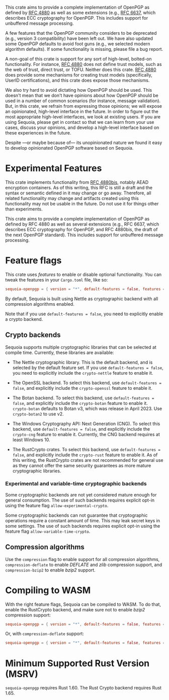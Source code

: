 This crate aims to provide a complete implementation of OpenPGP as
defined by [RFC 4880] as well as some extensions (e.g., [RFC
6637], which describes ECC cryptography for OpenPGP.  This
includes support for unbuffered message processing.

A few features that the OpenPGP community considers to be
deprecated (e.g., version 3 compatibility) have been left out.  We
have also updated some OpenPGP defaults to avoid foot guns (e.g.,
we selected modern algorithm defaults).  If some functionality is
missing, please file a bug report.

A non-goal of this crate is support for any sort of high-level,
bolted-on functionality.  For instance, [RFC 4880] does not define
trust models, such as the web of trust, direct trust, or TOFU.
Neither does this crate.  [RFC 4880] does provide some mechanisms
for creating trust models (specifically, UserID certifications),
and this crate does expose those mechanisms.

We also try hard to avoid dictating how OpenPGP should be used.
This doesn't mean that we don't have opinions about how OpenPGP
should be used in a number of common scenarios (for instance,
message validation).  But, in this crate, we refrain from
expressing those opinions; we will expose an opinionated,
high-level interface in the future.  In order to figure out the
most appropriate high-level interfaces, we look at existing users.
If you are using Sequoia, please get in contact so that we can
learn from your use cases, discuss your opinions, and develop a
high-level interface based on these experiences in the future.

Despite —or maybe because of— its unopinionated nature we found
it easy to develop opinionated OpenPGP software based on Sequoia.

[RFC 4880]: https://tools.ietf.org/html/rfc4880
[RFC 6637]: https://tools.ietf.org/html/rfc6637

# Experimental Features

This crate implements functionality from [RFC 4880bis], notably
AEAD encryption containers.  As of this writing, this RFC is still
a draft and the syntax or semantic defined in it may change or go
away.  Therefore, all related functionality may change and
artifacts created using this functionality may not be usable in
the future.  Do not use it for things other than experiments.

[RFC 4880bis]: https://tools.ietf.org/html/draft-ietf-openpgp-rfc4880bis-08

This crate aims to provide a complete implementation of OpenPGP as
defined by RFC 4880 as well as several extensions (e.g., RFC 6637,
which describes ECC cryptography for OpenPGP, and RFC 4880bis, the
draft of the next OpenPGP standard).  This includes support for
unbuffered message processing.

# Feature flags

This crate uses *features* to enable or disable optional
functionality.  You can tweak the features in your `Cargo.toml` file,
like so:

```toml
sequoia-openpgp = { version = "*", default-features = false, features = ["crypto-nettle", ...] }
```

By default, Sequoia is built using Nettle as cryptographic backend
with all compression algorithms enabled.

Note that if you use `default-features = false`, you need to
explicitly enable a crypto backend.

## Crypto backends

Sequoia supports multiple cryptographic libraries that can be selected
at compile time.  Currently, these libraries are available:

  - The Nettle cryptographic library.  This is the default backend,
    and is selected by the default feature set.  If you use
    `default-features = false`, you need to explicitly include
    the `crypto-nettle` feature to enable it.

  - The OpenSSL backend.  To select this backend, use
    `default-features = false`, and explicitly include the
    `crypto-openssl` feature to enable it.

  - The Botan backend.  To select this backend, use
    `default-features = false`, and explicitly include the
    `crypto-botan` feature to enable it.  `crypto-botan` defaults to
    Botan v3, which was release in April 2023.  Use `crypto-botan2` to
    use v2.

  - The Windows Cryptography API: Next Generation (CNG).  To select
    this backend, use `default-features = false`, and explicitly
    include the `crypto-cng` feature to enable it.  Currently, the CNG
    backend requires at least Windows 10.

  - The RustCrypto crates.  To select this backend, use
    `default-features = false`, and explicitly include the
    `crypto-rust` feature to enable it.  As of this writing, the
    RustCrypto crates are not recommended for general use as they
    cannot offer the same security guarantees as more mature
    cryptographic libraries.

### Experimental and variable-time cryptographic backends

Some cryptographic backends are not yet considered mature enough for
general consumption.  The use of such backends requires explicit
opt-in using the feature flag `allow-experimental-crypto`.

Some cryptographic backends can not guarantee that cryptographic
operations require a constant amount of time.  This may leak secret
keys in some settings.  The use of such backends requires explicit
opt-in using the feature flag `allow-variable-time-crypto`.

## Compression algorithms

Use the `compression` flag to enable support for all compression
algorithms, `compression-deflate` to enable *DEFLATE* and *zlib*
compression support, and `compression-bzip2` to enable *bzip2*
support.

# Compiling to WASM

With the right feature flags, Sequoia can be compiled to WASM.  To do
that, enable the RustCrypto backend, and make sure not to enable
*bzip2* compression support:

```toml
sequoia-openpgp = { version = "*", default-features = false, features = ["crypto-rust", "allow-experimental-crypto", "allow-variable-time-crypto"] }
```

Or, with `compression-deflate` support:

```toml
sequoia-openpgp = { version = "*", default-features = false, features = ["crypto-rust", "allow-experimental-crypto", "allow-variable-time-crypto", "compression-deflate"] }
```

# Minimum Supported Rust Version (MSRV)

`sequoia-openpgp` requires Rust 1.60.  The Rust Crypto backend
requires Rust 1.65.
